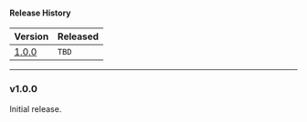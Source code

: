 #### Release History

| Version | Released |
| --- | --- |
|[1.0.0](#v100)| `TBD` |

---

### v1.0.0

Initial release.

